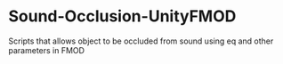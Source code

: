 # Sound-Occlusion-UnityFMOD
Scripts that allows object to be occluded from sound using eq and other parameters in FMOD
